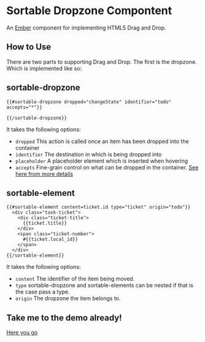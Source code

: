 # Sortable Dropzone Compontent

An [Ember](http://emberjs.com) component for implementing HTML5 Drag and Drop.

## How to Use

There are two parts to supporting Drag and Drop. The first is the dropzone. Which is implemented like so:


## sortable-dropzone
```
{{#sortable-dropzone dropped="changeState" identifier="todo" accepts="*"}}

{{/sortable-dropzone}}
```

It takes the following options:
* `dropped` This action is called once an item has been dropped into the container
* `identifier` The destination in which is being dropped into
* `placeholder` A placeholder element which is inserted when hovering
* `accepts` Fine-grain control on what can be dropped in the container. [See here from more details](https://developer.mozilla.org/en-US/docs/Web/Guide/HTML/Drag_operations#dragdata)

## sortable-element
```
{{#sortable-element content=ticket.id type="ticket" origin="todo"}}
  <div class="task-ticket">
    <div class="ticket-title">
      {{ticket.title}}
    </div>
    <span class="ticket-number">
      #{{ticket.local_id}}
    </span>
  </div>
{{/sortable-element}}
```

It takes the following options:
* `content` The identifier of the item being moved. 
* `type` sortable-dropzone and sortable-elements can be nested if that is the case pass a type.
* `origin` The dropzone the item belongs to.

## Take me to the demo already!
[Here you go](http://emberjs.jsbin.com/wotuxa)
